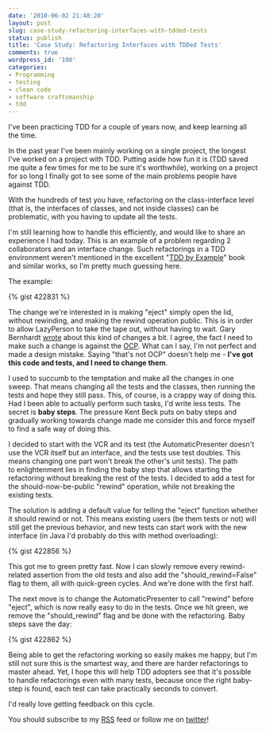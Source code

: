 ```yaml
---
date: '2010-06-02 21:48:20'
layout: post
slug: case-study-refactoring-interfaces-with-tdded-tests
status: publish
title: 'Case Study: Refactoring Interfaces with TDDed Tests'
comments: true
wordpress_id: '190'
categories:
- Programming
- testing
- clean code
- software craftsmanship
- tdd
---
```


I've been practicing TDD for a couple of years now, and keep learning all the time.

In the past year I've been mainly working on a single project, the longest I've worked on a project with TDD. Putting aside how fun it is (TDD saved me quite a few times for me to be sure it's worthwhile), working on a project for so long I finally got to see some of the main problems people have against TDD.

With the hundreds of test you have, refactoring on the class-interface level (that is, the interfaces of classes, and not inside classes) can be problematic, with you having to update all the tests.

I'm still learning how to handle this efficiently, and would like to share an experience I had today. This is an example of a problem regarding 2 collaborators and an interface change. Such refactorings in a TDD environment weren't mentioned in the excellent "[TDD by Example](/2010/01/12/every-coder-should-read-tdd-by-example/)" book and similar works, so I'm pretty much guessing here.

The example:

{% gist 422831 %}

The change we're interested in is making "eject" simply open the lid, without rewinding, and making the rewind operation public. This is in order to allow LazyPerson to take the tape out, without having to wait.  Gary Bernhardt [wrote](http://blog.extracheese.org/2009/10/my-personal-failures-in-test-isolation.html) about this kind of changes a bit. I agree, the fact I need to make such a change is against the [OCP](http://en.wikipedia.org/wiki/Open/closed_principle). What can I say, I'm not perfect and made a design mistake. Saying "that's not OCP" doesn't help me - **I've got this code and tests, and I need to change them**.
 
I used to succumb to the temptation and make all the changes in one sweep. That means changing all the tests and the classes, then running the tests and hope they still pass. This, of course, is a crappy way of doing this. Had I been able to actually perform such tasks, I'd write less tests.  The secret is **baby steps**. The pressure Kent Beck puts on baby steps and gradually working towards change made me consider this and force myself to find a safe way of doing this.
 
I decided to start with the VCR and its test (the AutomaticPresenter doesn't use the VCR itself but an interface, and the tests use test doubles. This means changing one part won't break the other's unit tests).  The path to enlightenment lies in finding the baby step that allows starting the refactoring without breaking the rest of the tests. I decided to add a test for the should-now-be-public "rewind" operation, while not breaking the existing tests.
 
The solution is adding a default value for telling the "eject" function whether it should rewind or not. This means existing users (be them tests or not) will still get the previous behavior, and new tests can start work with the new interface (in Java I'd probably do this with method overloading): 

{% gist 422856 %}

This got me to green pretty fast. Now I can slowly remove every rewind-related assertion from the old tests and also add the "should_rewind=False" flag to them, all with quick-green cycles. And we're done with the first half.

The next move is to change the AutomaticPresenter to call "rewind" before "eject", which is now really easy to do in the tests. Once we hit green, we remove the "should_rewind" flag and be done with the refactoring. Baby steps save the day:

{% gist 422862 %}

Being able to get the refactoring working so easily makes me happy, but I'm still not sure this is the smartest way, and there are harder refactorings to master ahead. Yet, I hope this will help TDD adopters see that it's possible to handle refactorings even with many tests, because once the right baby-step is found, each test can take practically seconds to convert.

I'd really love getting feedback on this cycle.

You should subscribe to my [RSS](http://feeds.feedburner.com/TheCodeDump) feed or follow me on [twitter](http://www.twitter.com/avivby)!
